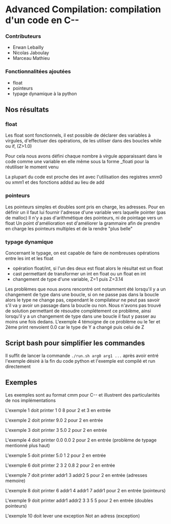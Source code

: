 # Advanced Compilation: compilation d'un code en C--

### Contributeurs

- Erwan Lebailly
- Nicolas Jaboulay
- Marceau Mathieu

### Fonctionnalitées ajoutées

- float
- pointeurs
- typage dynamique à la python


## Nos résultats

### float

Les float sont fonctionnels, il est possible de déclarer des variables à virgules, d'effectuer des opérations, de les utiliser dans des boucles while ou if, (Z>1.0)

Pour cela nous avons défini chaque nombre à virgule apparaissant dans le code comme une variable en elle même sous la forme _floati pour la réutiliser le moment venu

La plupart du code est proche des int avec l'utilisation des registres xmm0 ou xmm1 et des fonctions addsd au lieu de add

### pointeurs

Les pointeurs simples et doubles sont pris en charge, les adresses. Pour en définir un il faut lui fournir l'adresse d'une variable vers laquelle pointer (pas de malloc)
Il n'y a pas d'arithmétique des pointeurs, ni de pointage vers un float
Un point d'amélioration est d'améliorer la grammaire afin de prendre en charge les pointeurs multiples et de la rendre "plus belle"


### typage dynamique

Concernant le typage, on est capable de faire de nombreuses opérations entre les int et les float

- opération float/int, si l'un des deux est float alors le résultat est un float
- cast permettant de transformer un int en float ou un float en int
- changement de type d'une variable, Z=1 puis Z=3.14 

Les problèmes que nous avons rencontré ont notamment été lorsqu'il y a un changement de type dans une boucle, si on ne passe pas dans la boucle alors le type ne change pas, cependant le compilateur ne peut pas savoir s'il va y avoir un passage dans la boucle ou non. 
Nous n'avons pas trouvé de solution permettant de résoudre complétement ce problème, ainsi lorsqu'il y a un changement de type dans une boucle il faut y passer au moins une fois dedans. L'exemple 4 témoigne de ce problème ou le 1er et 2ème print renvoient 0.0 car le type de Y a changé puis celui de Z


## Script bash pour simplifier les commandes

Il suffit de lancer la commande `./run.sh arg0 arg1 ...` après avoir entré l'exemple désiré à la fin du code python et l'exemple est compilé et run directement

## Exemples

Les exemples sont au format cmm pour C-- et illustrent des particularités de nos implémentations

L'exemple 1 doit printer 1 0 8 pour 2 et 3 en entrée

L'exemple 2 doit printer 9.0 2 pour 2 en entrée

L'exemple 3 doit printer 3 5.0 2 pour 2 en entrée

L'exemple 4 doit printer 0.0 0.0 2 pour 2 en entrée (problème de typage mentionné plus haut)

L'exemple 5 doit printer 5.0 1 2 pour 2 en entrée

L'exemple 6 doit printer 2 3 2 0.8 2 pour 2 en entrée

L'exemple 7 doit printer addr1 3 addr2 5 pour 2 en entrée (adresses memoire)

L'exemple 8 doit printer 6 addr1 4 addr1 7 addr1 pour 2 en entrée (pointeurs)

L'exemple 9 doit printer addr1 addr2 3 3 5 5 pour 2 en entrée (doubles pointeurs)

L'exemple 10 doit lever une exception Not an adress (exception)
